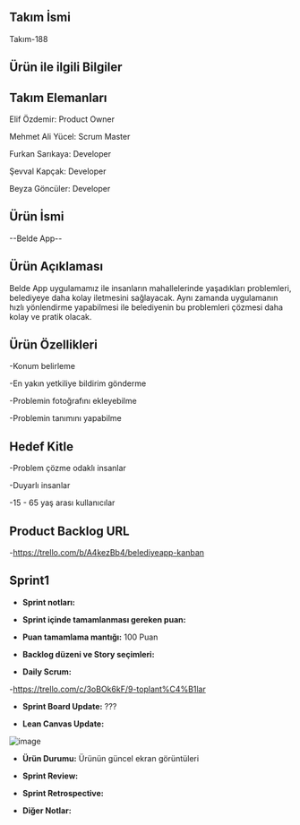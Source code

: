 ## Takım İsmi
  Takım-188

## Ürün ile ilgili Bilgiler

## Takım Elemanları

Elif Özdemir: Product Owner

Mehmet Ali Yücel: Scrum Master

Furkan Sarıkaya: Developer

Şevval Kapçak: Developer

Beyza Göncüler: Developer


## Ürün İsmi

--Belde App--

## Ürün Açıklaması

Belde App uygulamamız ile insanların mahallelerinde yaşadıkları problemleri, belediyeye  daha kolay iletmesini sağlayacak. Aynı zamanda uygulamanın hızlı yönlendirme yapabilmesi ile belediyenin bu problemleri çözmesi daha kolay ve pratik olacak.

## Ürün Özellikleri

-Konum belirleme

-En yakın yetkiliye bildirim gönderme

-Problemin fotoğrafını ekleyebilme



-Problemin tanımını yapabilme

## Hedef Kitle

-Problem çözme odaklı insanlar 

-Duyarlı insanlar

-15 - 65 yaş arası kullanıcılar

## Product Backlog URL

-https://trello.com/b/A4kezBb4/belediyeapp-kanban

## Sprint1

* **Sprint notları:** 

* **Sprint içinde tamamlanması gereken puan:** 

* **Puan tamamlama mantığı:** 100 Puan

* **Backlog düzeni ve Story seçimleri:** 


* **Daily Scrum:** 

-https://trello.com/c/3oBOk6kF/9-toplant%C4%B1lar

* **Sprint Board Update:** ???

* **Lean Canvas Update:** 

![image](https://user-images.githubusercontent.com/96997743/167272633-f2b759c0-f575-40ee-b54a-1a72aad2b635.png)


* **Ürün Durumu:** Ürünün güncel ekran görüntüleri

* **Sprint Review:** 

* **Sprint Retrospective:** 

* **Diğer Notlar:**  
